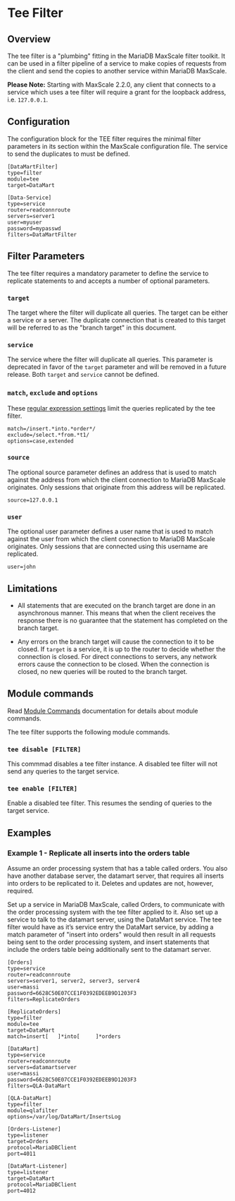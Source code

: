 # Tee Filter

## Overview

The tee filter is a "plumbing" fitting in the MariaDB MaxScale filter toolkit.
It can be used in a filter pipeline of a service to make copies of requests from
the client and send the copies to another service within MariaDB MaxScale.

**Please Note:** Starting with MaxScale 2.2.0, any client that connects to a
  service which uses a tee filter will require a grant for the loopback address,
  i.e. `127.0.0.1`.

## Configuration

The configuration block for the TEE filter requires the minimal filter
parameters in its section within the MaxScale configuration file. The service to
send the duplicates to must be defined.

```
[DataMartFilter]
type=filter
module=tee
target=DataMart

[Data-Service]
type=service
router=readconnroute
servers=server1
user=myuser
password=mypasswd
filters=DataMartFilter
```

## Filter Parameters

The tee filter requires a mandatory parameter to define the service to replicate
statements to and accepts a number of optional parameters.

### `target`

The target where the filter will duplicate all queries. The target can be either
a service or a server. The duplicate connection that is created to this target
will be referred to as the "branch target" in this document.

### `service`

The service where the filter will duplicate all queries. This parameter is
deprecated in favor of the `target` parameter and will be removed in a future
release. Both `target` and `service` cannot be defined.

### `match`, `exclude` and `options`

These [regular expression settings](../Getting-Started/Configuration-Guide.md#standard-regular-expression-settings-for-filters)
limit the queries replicated by the tee filter.

```
match=/insert.*into.*order*/
exclude=/select.*from.*t1/
options=case,extended
```

### `source`

The optional source parameter defines an address that is used to match against
the address from which the client connection to MariaDB MaxScale originates.
Only sessions that originate from this address will be replicated.

```
source=127.0.0.1
```

### `user`

The optional user parameter defines a user name that is used to match against
the user from which the client connection to MariaDB MaxScale originates. Only
sessions that are connected using this username are replicated.

```
user=john
```

## Limitations

- All statements that are executed on the branch target are done in an
  asynchronous manner. This means that when the client receives the response
  there is no guarantee that the statement has completed on the branch target.

- Any errors on the branch target will cause the connection to it to be
  closed. If `target` is a service, it is up to the router to decide whether the
  connection is closed. For direct connections to servers, any network errors
  cause the connection to be closed. When the connection is closed, no new
  queries will be routed to the branch target.

## Module commands

Read [Module Commands](../Reference/Module-Commands.md) documentation for
details about module commands.

The tee filter supports the following module commands.

### `tee disable [FILTER]`

This commmad disables a tee filter instance. A disabled tee filter will not send
any queries to the target service.

### `tee enable [FILTER]`

Enable a disabled tee filter. This resumes the sending of queries to the target
service.

## Examples

### Example 1 - Replicate all inserts into the orders table

Assume an order processing system that has a table called orders. You also have
another database server, the datamart server, that requires all inserts into
orders to be replicated to it. Deletes and updates are not, however, required.

Set up a service in MariaDB MaxScale, called Orders, to communicate with the
order processing system with the tee filter applied to it. Also set up a service
to talk to the datamart server, using the DataMart service. The tee filter would
have as it’s service entry the DataMart service, by adding a match parameter of
"insert into orders" would then result in all requests being sent to the order
processing system, and insert statements that include the orders table being
additionally sent to the datamart server.

```
[Orders]
type=service
router=readconnroute
servers=server1, server2, server3, server4
user=massi
password=6628C50E07CCE1F0392EDEEB9D1203F3
filters=ReplicateOrders

[ReplicateOrders]
type=filter
module=tee
target=DataMart
match=insert[ 	]*into[ 	]*orders

[DataMart]
type=service
router=readconnroute
servers=datamartserver
user=massi
password=6628C50E07CCE1F0392EDEEB9D1203F3
filters=QLA-DataMart

[QLA-DataMart]
type=filter
module=qlafilter
options=/var/log/DataMart/InsertsLog

[Orders-Listener]
type=listener
target=Orders
protocol=MariaDBClient
port=4011

[DataMart-Listener]
type=listener
target=DataMart
protocol=MariaDBClient
port=4012
```
